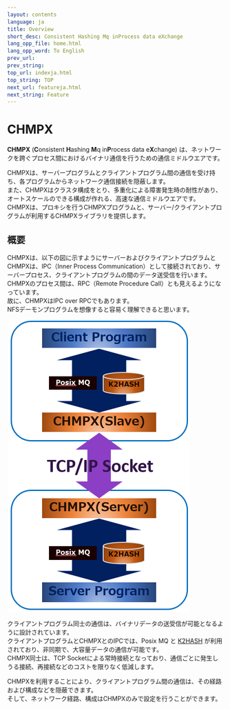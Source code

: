 ```yaml
---
layout: contents
language: ja
title: Overview
short_desc: Consistent Hashing Mq inProcess data eXchange
lang_opp_file: home.html
lang_opp_word: To English
prev_url: 
prev_string: 
top_url: indexja.html
top_string: TOP
next_url: featureja.html
next_string: Feature
---
```


# CHMPX
**CHMPX** (**C**onsistent **H**ashing **M**q in**P**rocess data e**X**change) は、ネットワークを跨ぐプロセス間におけるバイナリ通信を行うための通信ミドルウエアです。  

CHMPXは、サーバープログラムとクライアントプログラム間の通信を受け持ち、各プログラムからネットワーク通信接続を隠蔽します。  
また、CHMPXはクラスタ構成をとり、多重化による障害発生時の耐性があり、オートスケールのできる構成が作れる、高速な通信ミドルウエアです。  
CHMPXは、プロキシを行うCHMPXプログラムと、サーバー/クライアントプログラムが利用するCHMPXライブラリを提供します。

## 概要
CHMPXは、以下の図に示すようにサーバーおよびクライアントプログラムとCHMPXは、IPC（Inner Process Communication）として接続されており、サーバープロセス、クライアントプログラムの間のデータ送受信を行います。  
CHMPXのプロセス間は、RPC（Remote Procedure Call）とも見えるようになっています。  
故に、CHMPXはIPC over RPCでもあります。  
NFSデーモンプログラムを想像すると容易く理解できると思います。

![Overview](images/chmpx_overview.png)

クライアントプログラム同士の通信は、バイナリデータの送受信が可能となるように設計されています。  
クライアントプログラムとCHMPXとのIPCでは、Posix MQ と [K2HASH](https://k2hash.antpick.ax/indexja.html) が利用されており、非同期で、大容量データの通信が可能です。  
CHMPX同士は、TCP Socketによる常時接続となっており、通信ごとに発生しうる接続、再接続などのコストを限りなく低減します。

CHMPXを利用することにより、クライアントプログラム間の通信は、その経路および構成などを隠蔽できます。  
そして、ネットワーク経路、構成はCHMPXのみで設定を行うことができます。
